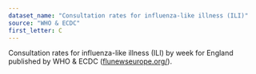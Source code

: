 ```yaml
---
dataset_name: "Consultation rates for influenza-like illness (ILI)"
source: "WHO & ECDC"
first_letter: C
---
```

Consultation rates for influenza-like illness (ILI) by week for England published by WHO & ECDC (<a href="https://flunewseurope.org/">flunewseurope.org/</a>).
